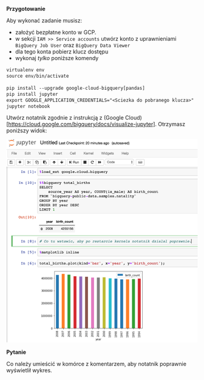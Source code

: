 **Przygotowanie**

Aby wykonać zadanie musisz:
- założyć bezpłatne konto w GCP. 
- w sekcji `IAM >> Service accounts` utwórz konto z uprawnieniami `BigQuery Job User` oraz `BigQuery Data Viewer`
- dla tego konta pobierz klucz dostępu
- wykonaj *tylko* poniższe komendy
```
virtualenv env
source env/bin/activate

pip install --upgrade google-cloud-bigquery[pandas]
pip install jupyter
export GOOGLE_APPLICATION_CREDENTIALS="<Sciezka do pobranego klucza>"
jupyter notebook
```
Utwórz notatnik zgodnie z instrukcją z (Google Cloud)[https://cloud.google.com/bigquery/docs/visualize-jupyter]. Otrzymasz poniższy widok:

![Notatnik Jupyter](img/jupyter.png)

**Pytanie**

Co należy umieścić w komórce z komentarzem, aby notatnik poprawnie wyświetlił wykres.
